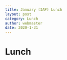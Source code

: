 ```yaml
---
title: January (IAP) Lunch
layout: post
category: Lunch
author: webmaster
date: 2020-1-31
---
```


# Lunch